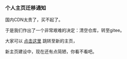 ### 个人主页迁移通知
国内CDN太贵了，买不起了。

于是我们作出了一个非常艰难的决定：清空仓库，转至gitee。

大家可以 [点击这里](https://diaoqi.gitee.io) 跳转至新的主页，

新主页建设中，现在还有点简陋，你看不看吧。

